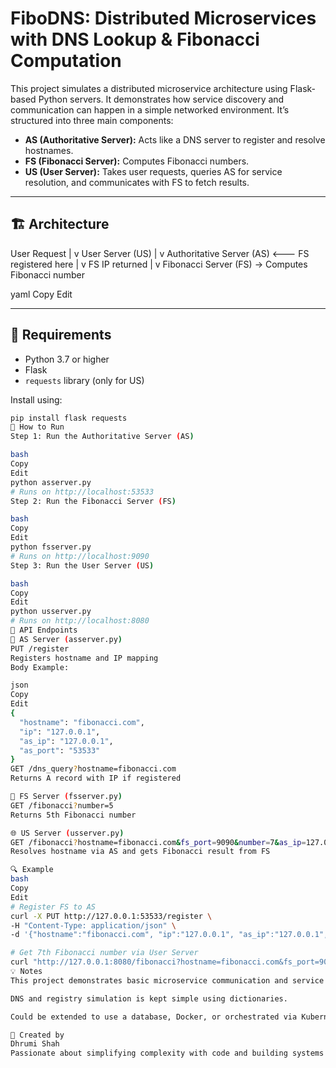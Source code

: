 # FiboDNS: Distributed Microservices with DNS Lookup & Fibonacci Computation

This project simulates a distributed microservice architecture using Flask-based Python servers. It demonstrates how service discovery and communication can happen in a simple networked environment. It’s structured into three main components:

- **AS (Authoritative Server):** Acts like a DNS server to register and resolve hostnames.
- **FS (Fibonacci Server):** Computes Fibonacci numbers.
- **US (User Server):** Takes user requests, queries AS for service resolution, and communicates with FS to fetch results.

---

## 🏗️ Architecture

User Request
|
v
User Server (US)
|
v
Authoritative Server (AS) <--- FS registered here
|
v
FS IP returned
|
v
Fibonacci Server (FS) -> Computes Fibonacci number

yaml
Copy
Edit

---

## 🧰 Requirements

- Python 3.7 or higher
- Flask
- `requests` library (only for US)

Install using:

```bash
pip install flask requests
🚀 How to Run
Step 1: Run the Authoritative Server (AS)

bash
Copy
Edit
python asserver.py
# Runs on http://localhost:53533
Step 2: Run the Fibonacci Server (FS)

bash
Copy
Edit
python fsserver.py
# Runs on http://localhost:9090
Step 3: Run the User Server (US)

bash
Copy
Edit
python usserver.py
# Runs on http://localhost:8080
📡 API Endpoints
🧾 AS Server (asserver.py)
PUT /register
Registers hostname and IP mapping
Body Example:

json
Copy
Edit
{
  "hostname": "fibonacci.com",
  "ip": "127.0.0.1",
  "as_ip": "127.0.0.1",
  "as_port": "53533"
}
GET /dns_query?hostname=fibonacci.com
Returns A record with IP if registered

🔢 FS Server (fsserver.py)
GET /fibonacci?number=5
Returns 5th Fibonacci number

🌐 US Server (usserver.py)
GET /fibonacci?hostname=fibonacci.com&fs_port=9090&number=7&as_ip=127.0.0.1&as_port=53533
Resolves hostname via AS and gets Fibonacci result from FS

🔍 Example
bash
Copy
Edit
# Register FS to AS
curl -X PUT http://127.0.0.1:53533/register \
-H "Content-Type: application/json" \
-d '{"hostname":"fibonacci.com", "ip":"127.0.0.1", "as_ip":"127.0.0.1", "as_port":"53533"}'

# Get 7th Fibonacci number via User Server
curl "http://127.0.0.1:8080/fibonacci?hostname=fibonacci.com&fs_port=9090&number=7&as_ip=127.0.0.1&as_port=53533"
💡 Notes
This project demonstrates basic microservice communication and service discovery.

DNS and registry simulation is kept simple using dictionaries.

Could be extended to use a database, Docker, or orchestrated via Kubernetes.

🧠 Created by
Dhrumi Shah
Passionate about simplifying complexity with code and building systems that talk to each other like a dream.
